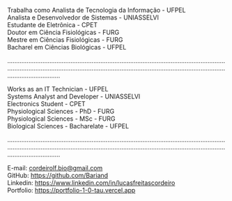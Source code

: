 Trabalha como Analista de Tecnologia da Informação - UFPEL <br>
Analista e Desenvolvedor de Sistemas - UNIASSELVI <br>
Estudante de Eletrônica - CPET <br>
Doutor em Ciência Fisiológicas - FURG <br>
Mestre em Ciências Fisiológicas - FURG <br>
Bacharel em Ciências Biológicas  - UFPEL

......................................................................................................................................................................................................................................................................................

Works as an IT Technician - UFPEL <br>
Systems Analyst and Developer - UNIASSELVI <br>
Electronics Student - CPET <br>
Physiological Sciences - PhD - FURG <br>
Physiological Sciences - MSc - FURG <br>
Biological Sciences - Bacharelate - UFPEL <br>

......................................................................................................................................................................................................................................................................................

E-mail: cordeirolf.bio@gmail.com <br>
GitHub: https://github.com/Bariand <br>
Linkedin: https://www.linkedin.com/in/lucasfreitascordeiro <br>
Portfolio: https://portfolio-1-0-tau.vercel.app
